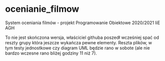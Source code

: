 # ocenianie_filmow
System oceniania filmów - projekt Programowanie Obiektowe 2020/2021 IiE AGH

To nie jest skończona wersja, właściciel githuba poszedł wcześniej spać od reszty grupy która jeszcze wykańcza pewne elementy. Reszta plików, w tym testy jednostkowe czy diagram UML będzie rano w sobote (ale nie bardzo wczesne rano bliżej godziny 11 niż 7).
